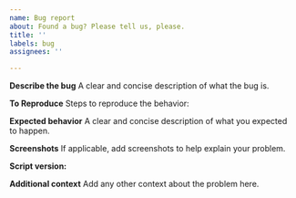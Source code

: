 ```yaml
---
name: Bug report
about: Found a bug? Please tell us, please.
title: ''
labels: bug
assignees: ''

---
```


**Describe the bug**
A clear and concise description of what the bug is.

**To Reproduce**
Steps to reproduce the behavior:

**Expected behavior**
A clear and concise description of what you expected to happen.

**Screenshots**
If applicable, add screenshots to help explain your problem.

**Script version:**

**Additional context**
Add any other context about the problem here.

